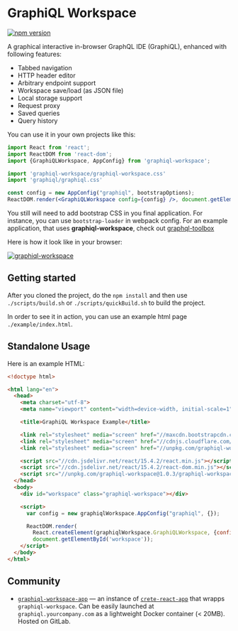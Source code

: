 # GraphiQL Workspace 

[![npm version](https://badge.fury.io/js/graphiql-workspace.svg)](https://badge.fury.io/js/graphiql-workspace)

A graphical interactive in-browser GraphQL IDE (GraphiQL), enhanced with following features:

* Tabbed navigation
* HTTP header editor
* Arbitrary endpoint support
* Workspace save/load (as JSON file)
* Local storage support
* Request proxy
* Saved queries
* Query history

You can use it in your own projects like this:

```jsx
import React from 'react';
import ReactDOM from 'react-dom';
import {GraphiQLWorkspace, AppConfig} from 'graphiql-workspace';

import 'graphiql-workspace/graphiql-workspace.css'
import 'graphiql/graphiql.css'

const config = new AppConfig("graphiql", bootstrapOptions);
ReactDOM.render(<GraphiQLWorkspace config={config} />, document.getElementById('graphiql-workspace'));
```

You still will need to add bootstrap CSS in you final application. For instance, you can use `bootstrap-loader` in webpack config. For an example application, that uses **graphiql-workspace**, check out [graphql-toolbox](http://toolbox.sangria-graphql.org/graphiql) 

Here is how it look like in your browser:

[![graphiql-workspace](https://raw.githubusercontent.com/OlegIlyenko/graphiql-workspace/master/screenshot.png)](http://toolbox.sangria-graphql.org/graphiql)

## Getting started

After you cloned the project, do the `npm install` and then use `./scripts/build.sh` or `./scripts/quickBuild.sh` to build the project.

In order to see it in action, you can use an example html page `./example/index.html`.  

## Standalone Usage

Here is an example HTML:

```html
<!doctype html>

<html lang="en">
  <head>
    <meta charset="utf-8">
    <meta name="viewport" content="width=device-width, initial-scale=1">

    <title>GraphiQL Workspace Example</title>

    <link rel="stylesheet" media="screen" href="//maxcdn.bootstrapcdn.com/bootstrap/latest/css/bootstrap.min.css">
    <link rel="stylesheet" media="screen" href="//cdnjs.cloudflare.com/ajax/libs/graphiql/0.9.3/graphiql.min.css">
    <link rel="stylesheet" media="screen" href="//unpkg.com/graphiql-workspace@1.0.3/graphiql-workspace.css">

    <script src="//cdn.jsdelivr.net/react/15.4.2/react.min.js"></script>
    <script src="//cdn.jsdelivr.net/react/15.4.2/react-dom.min.js"></script>
    <script src="//unpkg.com/graphiql-workspace@1.0.3/graphiql-workspace.js"></script>
  </head>
  <body>
    <div id="workspace" class="graphiql-workspace"></div>

    <script>
      var config = new graphiqlWorkspace.AppConfig("graphiql", {});

      ReactDOM.render(
        React.createElement(graphiqlWorkspace.GraphiQLWorkspace, {config: config}),
        document.getElementById('workspace'));
    </script>
  </body>
</html>
```

## Community

* [`graphiql-workspace-app`](https://gitlab.com/kachkaev/graphiql-workspace-app) — an instance of [`crete-react-app`](https://github.com/facebookincubator/create-react-app) that wrapps `graphiql-workspace`. Can be easily launched at `graphiql.yourcompany.com` as a lightweight Docker container (&lt;&nbsp;20MB). Hosted on GitLab.
